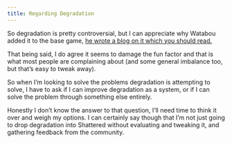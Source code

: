 ```yaml
---
title: Regarding Degradation
---
```

So degradation is pretty controversial, but I can appreciate why Watabou added it to the base game, [he wrote a blog on it which you should read.](http://pixeldungeon.tumblr.com/post/105009091675/on-the-latest-update)

That being said, I do agree it seems to damage the fun factor and that is what most people are complaining about (and some general imbalance too, but that’s easy to tweak away).

So when I’m looking to solve the problems degradation is attempting to solve, I have to ask if I can improve degradation as a system, or if I can solve the problem through something else entirely.

Honestly I don’t know the answer to that question, I’ll need time to think it over and weigh my options. I can certainly say though that I’m not just going to drop degradation into Shattered without evaluating and tweaking it, and gathering feedback from the community.

